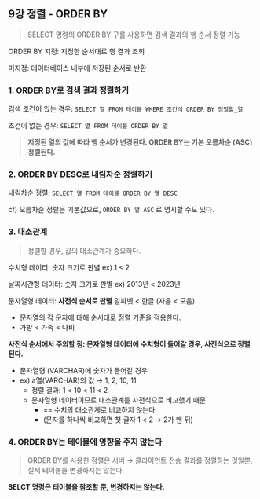 ## 9강 정렬 - ORDER BY

> SELECT 명령의 ORDER BY 구를 사용하면 검색 결과의 행 순서 정렬 가능

ORDER BY 지정: 지정한 순서대로 행 결과 조회

미지정: 데이터베이스 내부에 저장된 순서로 반환

### 1. ORDER BY로 검색 결과 정렬하기

검색 조건이 있는 경우: `SELECT 열 FROM 테이블 WHERE 조건식 ORDER BY 정렬할_열`

조건이 없는 경우: `SELECT 열 FROM 테이블 ORDER BY 열`

> **지정된 열의 값에 따라 행 순서가 변경된다. 
ORDER BY는 기본 오름차순 (ASC) 정렬된다.**

### 2. ORDER BY DESC로 내림차순 정렬하기

내림차순 정렬: `SELECT 열 FROM 테이블 ORDER BY 열 DESC`

cf) 오름차순 정렬은 기본값으로, `ORDER BY 열 ASC`  로 명시할 수도 있다.

### 3. 대소관계

> 정렬할 경우, 값의 대소관계가 중요하다.

수치형 데이터: 숫자 크기로 판별  ex) 1 < 2

날짜시간형 데이터: 숫자 크기로 판별 ex) 2013년 < 2023년

문자열형 데이터: **사전식 순서로 판별** 알파벳 < 한글 (자음 < 모음) 

- 문자열의 각 문자에 대해 순서대로 정렬 기준을 적용한다.
- 가방 < 가족 < 나비

**사전식 순서에서 주의할 점: 문자열형 데이터에 수치형이 들어갈 경우, 사전식으로 정렬된다.**

- 문자열형 (VARCHAR)에 숫자가 들어갈 경우
- ex) a열(VARCHAR)의 값 → 1, 2, 10, 11
    - 정렬 결과: 1 < 10 < 11 < 2
    - 문자열형 데이터이므로 대소관계를 사전식으로 비교했기 때문
        - == 수치의 대소관계로 비교하지 않는다.
        - (문자를 하나씩 비교하면 첫 글자 1 < 2 → 2가 맨 뒤)

### 4. ORDER BY는 테이블에 영향을 주지 않는다

> ORDER BY를 사용한 정렬은 서버 → 클라이언트 전송 결과를 정렬하는 것일뿐, 실제 테이블을 변경하지는 않는다.

**SELCT 명령은 테이블을 참조할 뿐, 변경하지는 않는다.**
